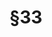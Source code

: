 ---
title: "§33"
draft: false
exceptions:
- info53h
memberstates:
- CZ
score: 3
compensation:
- 
remarks: |
 


link: "http://www.zakonyprolidi.cz/cs/2000-121#p33"
---